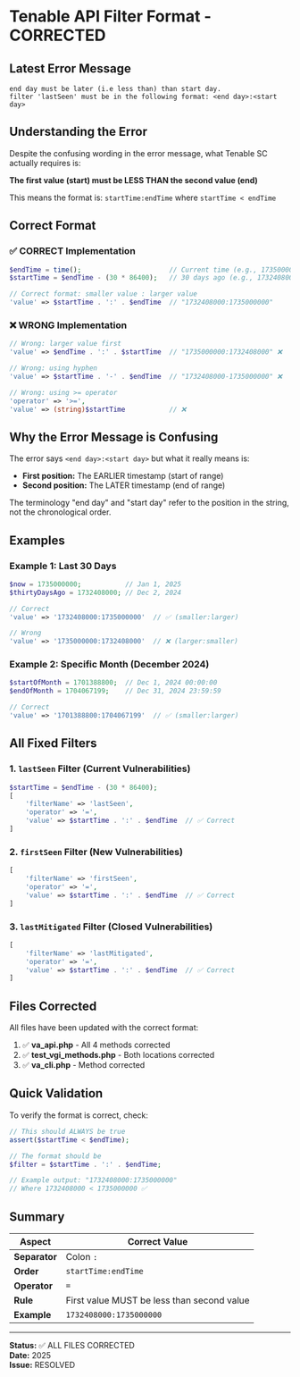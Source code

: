 # Tenable API Filter Format - CORRECTED

## Latest Error Message

```
end day must be later (i.e less than) than start day. 
filter 'lastSeen' must be in the following format: <end day>:<start day>
```

## Understanding the Error

Despite the confusing wording in the error message, what Tenable SC actually requires is:

**The first value (start) must be LESS THAN the second value (end)**

This means the format is: `startTime:endTime` where `startTime < endTime`

## Correct Format

### ✅ **CORRECT Implementation**

```php
$endTime = time();                      // Current time (e.g., 1735000000)
$startTime = $endTime - (30 * 86400);   // 30 days ago (e.g., 1732408000)

// Correct format: smaller value : larger value
'value' => $startTime . ':' . $endTime  // "1732408000:1735000000"
```

### ❌ **WRONG Implementation**

```php
// Wrong: larger value first
'value' => $endTime . ':' . $startTime  // "1735000000:1732408000" ❌

// Wrong: using hyphen
'value' => $startTime . '-' . $endTime  // "1732408000-1735000000" ❌

// Wrong: using >= operator
'operator' => '>=',
'value' => (string)$startTime           // ❌
```

## Why the Error Message is Confusing

The error says `<end day>:<start day>` but what it really means is:
- **First position:** The EARLIER timestamp (start of range)
- **Second position:** The LATER timestamp (end of range)

The terminology "end day" and "start day" refer to the position in the string, not the chronological order.

## Examples

### Example 1: Last 30 Days
```php
$now = 1735000000;           // Jan 1, 2025
$thirtyDaysAgo = 1732408000; // Dec 2, 2024

// Correct
'value' => '1732408000:1735000000'  // ✅ (smaller:larger)

// Wrong
'value' => '1735000000:1732408000'  // ❌ (larger:smaller)
```

### Example 2: Specific Month (December 2024)
```php
$startOfMonth = 1701388800;  // Dec 1, 2024 00:00:00
$endOfMonth = 1704067199;    // Dec 31, 2024 23:59:59

// Correct
'value' => '1701388800:1704067199'  // ✅ (smaller:larger)
```

## All Fixed Filters

### 1. `lastSeen` Filter (Current Vulnerabilities)
```php
$startTime = $endTime - (30 * 86400);
[
    'filterName' => 'lastSeen',
    'operator' => '=',
    'value' => $startTime . ':' . $endTime  // ✅ Correct
]
```

### 2. `firstSeen` Filter (New Vulnerabilities)
```php
[
    'filterName' => 'firstSeen',
    'operator' => '=',
    'value' => $startTime . ':' . $endTime  // ✅ Correct
]
```

### 3. `lastMitigated` Filter (Closed Vulnerabilities)
```php
[
    'filterName' => 'lastMitigated',
    'operator' => '=',
    'value' => $startTime . ':' . $endTime  // ✅ Correct
]
```

## Files Corrected

All files have been updated with the correct format:

1. ✅ **va_api.php** - All 4 methods corrected
2. ✅ **test_vgi_methods.php** - Both locations corrected
3. ✅ **va_cli.php** - Method corrected

## Quick Validation

To verify the format is correct, check:

```php
// This should ALWAYS be true
assert($startTime < $endTime);

// The format should be
$filter = $startTime . ':' . $endTime;

// Example output: "1732408000:1735000000"
// Where 1732408000 < 1735000000 ✅
```

## Summary

| Aspect | Correct Value |
|--------|---------------|
| **Separator** | Colon `:` |
| **Order** | `startTime:endTime` |
| **Operator** | `=` |
| **Rule** | First value MUST be less than second value |
| **Example** | `1732408000:1735000000` |

---

**Status:** ✅ ALL FILES CORRECTED  
**Date:** 2025  
**Issue:** RESOLVED
